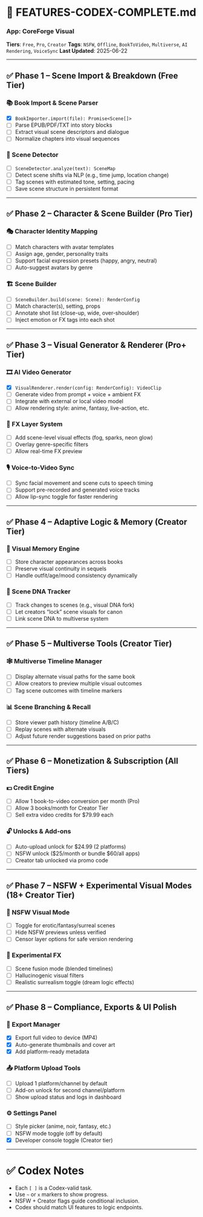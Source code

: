 # 📘 FEATURES-CODEX-COMPLETE.md
### App: CoreForge Visual
**Tiers**: `Free`, `Pro`, `Creator`
**Tags**: `NSFW`, `Offline`, `BookToVideo`, `Multiverse`, `AI Rendering`, `VoiceSync`
**Last Updated**: 2025-06-22

---

## ✅ Phase 1 – Scene Import & Breakdown (Free Tier)

### 📚 Book Import & Scene Parser
 - [x] `BookImporter.import(file): Promise<Scene[]>`
- [ ] Parse EPUB/PDF/TXT into story blocks
- [ ] Extract visual scene descriptors and dialogue
- [ ] Normalize chapters into visual sequences

### 🧠 Scene Detector
- [ ] `SceneDetector.analyze(text): SceneMap`
- [ ] Detect scene shifts via NLP (e.g., time jump, location change)
- [ ] Tag scenes with estimated tone, setting, pacing
- [ ] Save scene structure in persistent format

---

## ✅ Phase 2 – Character & Scene Builder (Pro Tier)

### 🎭 Character Identity Mapping
- [ ] Match characters with avatar templates
- [ ] Assign age, gender, personality traits
- [ ] Support facial expression presets (happy, angry, neutral)
- [ ] Auto-suggest avatars by genre

### 🏗️ Scene Builder
- [ ] `SceneBuilder.build(scene: Scene): RenderConfig`
- [ ] Match character(s), setting, props
- [ ] Annotate shot list (close-up, wide, over-shoulder)
- [ ] Inject emotion or FX tags into each shot

---

## ✅ Phase 3 – Visual Generator & Renderer (Pro+ Tier)

### 🎞️ AI Video Generator
- [x] `VisualRenderer.render(config: RenderConfig): VideoClip`
- [ ] Generate video from prompt + voice + ambient FX
- [ ] Integrate with external or local video model
- [ ] Allow rendering style: anime, fantasy, live-action, etc.

### 🌠 FX Layer System
- [ ] Add scene-level visual effects (fog, sparks, neon glow)
- [ ] Overlay genre-specific filters
- [ ] Allow real-time FX preview

### 🎙 Voice-to-Video Sync
- [ ] Sync facial movement and scene cuts to speech timing
- [ ] Support pre-recorded and generated voice tracks
- [ ] Allow lip-sync toggle for faster rendering

---

## ✅ Phase 4 – Adaptive Logic & Memory (Creator Tier)

### 🧠 Visual Memory Engine
- [ ] Store character appearances across books
- [ ] Preserve visual continuity in sequels
- [ ] Handle outfit/age/mood consistency dynamically

### 🧬 Scene DNA Tracker
- [ ] Track changes to scenes (e.g., visual DNA fork)
- [ ] Let creators “lock” scene visuals for canon
- [ ] Link scene DNA to multiverse system

---

## ✅ Phase 5 – Multiverse Tools (Creator Tier)

### 🕸 Multiverse Timeline Manager
- [ ] Display alternate visual paths for the same book
- [ ] Allow creators to preview multiple visual outcomes
- [ ] Tag scene outcomes with timeline markers

### 📊 Scene Branching & Recall
- [ ] Store viewer path history (timeline A/B/C)
- [ ] Replay scenes with alternate visuals
- [ ] Adjust future render suggestions based on prior paths

---

## ✅ Phase 6 – Monetization & Subscription (All Tiers)

### 💵 Credit Engine
- [ ] Allow 1 book-to-video conversion per month (Pro)
- [ ] Allow 3 books/month for Creator Tier
- [ ] Sell extra video credits for $79.99 each

### 🔓 Unlocks & Add-ons
- [ ] Auto-upload unlock for $24.99 (2 platforms)
- [ ] NSFW unlock ($25/month or bundle $60/all apps)
- [ ] Creator tab unlocked via promo code

---

## ✅ Phase 7 – NSFW + Experimental Visual Modes (18+ Creator Tier)

### 🔞 NSFW Visual Mode
- [ ] Toggle for erotic/fantasy/surreal scenes
- [ ] Hide NSFW previews unless verified
- [ ] Censor layer options for safe version rendering

### 🧪 Experimental FX
- [ ] Scene fusion mode (blended timelines)
- [ ] Hallucinogenic visual filters
- [ ] Realistic surrealism toggle (dream logic effects)

---

## ✅ Phase 8 – Compliance, Exports & UI Polish

### 📱 Export Manager
- [x] Export full video to device (MP4)
- [x] Auto-generate thumbnails and cover art
- [x] Add platform-ready metadata

### 📤 Platform Upload Tools
- [ ] Upload 1 platform/channel by default
- [ ] Add-on unlock for second channel/platform
- [ ] Show upload status and logs in dashboard

### ⚙️ Settings Panel
- [ ] Style picker (anime, noir, fantasy, etc.)
- [ ] NSFW mode toggle (off by default)
 - [x] Developer console toggle (Creator tier)

---

# ✅ Codex Notes

- Each `[ ]` is a Codex-valid task.
- Use `~` or `x` markers to show progress.
- NSFW + Creator flags guide conditional inclusion.
- Codex should match UI features to logic endpoints.
